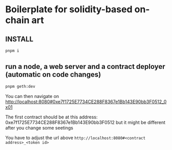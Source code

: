 # Boilerplate for solidity-based on-chain art

## INSTALL

```bash
pnpm i
```

## run a node, a web server and a contract deployer (automatic on code changes)

```bash
pnpm geth:dev
```

You can then navigate on [http://localhost:8080#0xe7f1725E7734CE288F8367e1Bb143E90bb3F0512_0x01](http://localhost:8080#0xe7f1725E7734CE288F8367e1Bb143E90bb3F0512_0x01)

The first contract should be at this address: 0xe7f1725E7734CE288F8367e1Bb143E90bb3F0512 but it might be different after you change some seetings

You have to adjust the url above `http://localhost:8080#<contract address>_<token id>`
